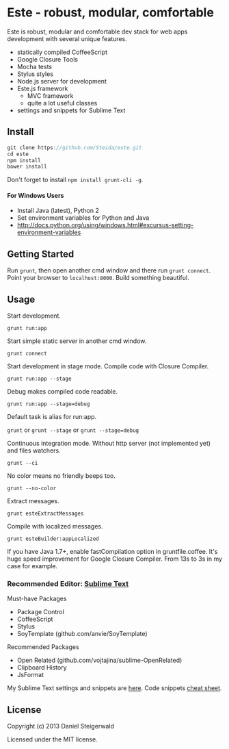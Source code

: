 # Este - robust, modular, comfortable

Este is robust, modular and comfortable dev stack for web apps development with several unique features.

  - statically compiled CoffeeScript
  - Google Closure Tools
  - Mocha tests
  - Stylus styles
  - Node.js server for development
  - Este.js framework
    - MVC framework
    - quite a lot useful classes
  - settings and snippets for Sublime Text

## Install
  ```javascript
  git clone https://github.com/Steida/este.git
  cd este
  npm install
  bower install
  ```

  Don't forget to install ```npm install grunt-cli -g```.

#### For Windows Users
  - Install Java (latest), Python 2
  - Set environment variables for Python and Java
  - http://docs.python.org/using/windows.html#excursus-setting-environment-variables

## Getting Started
  Run ```grunt```, then open another cmd window and there run ```grunt connect```.
  Point your browser to `localhost:8000`.
  Build something beautiful.

## Usage

  Start development.

  ```grunt run:app```

  Start simple static server in another cmd window.

  ```grunt connect```

  Start development in stage mode. Compile code with Closure Compiler.

  ```grunt run:app --stage```

  Debug makes compiled code readable.

  ```grunt run:app --stage=debug```

  Default task is alias for run:app.

  ```grunt``` or ```grunt --stage``` or ```grunt --stage=debug```

  Continuous integration mode. Without http server (not implemented yet) and files watchers.

  ```grunt --ci```

  No color means no friendly beeps too.

  ```grunt --no-color```

  Extract messages.

  ```grunt esteExtractMessages```

  Compile with localized messages.

  ```grunt esteBuilder:appLocalized```

  If you have Java 1.7+, enable fastCompilation option in gruntfile.coffee.
  It's huge speed improvement for Google Closure Compiler. From 13s to 3s in
  my case for example.

### Recommended Editor: [Sublime Text](http://www.sublimetext.com)

Must-have Packages

  - Package Control
  - CoffeeScript
  - Stylus
  - SoyTemplate (github.com/anvie/SoyTemplate)

Recommended Packages

  - Open Related (github.com/vojtajina/sublime-OpenRelated)
  - Clipboard History
  - JsFormat

My Sublime Text settings and snippets are [here](https://github.com/Steida/Sublimetext-user-settings).
Code snippets [cheat sheet](http://estejs.tumblr.com/post/29363589575/este-js-sublime-text-code-snippets-cheat-sheet).

## License
Copyright (c) 2013 Daniel Steigerwald

Licensed under the MIT license.